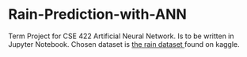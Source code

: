 # Rain-Prediction-with-ANN
Term Project for CSE 422 Artificial Neural Network. Is to be written in Jupyter Notebook. Chosen dataset is [the rain dataset ](https://www.kaggle.com/datasets/jsphyg/weather-dataset-rattle-package "Rain in Australia") found on kaggle.
